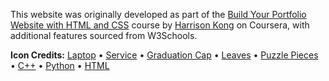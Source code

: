 This website was originally developed as part of the [Build Your Portfolio Website with HTML and CSS](https://coursera.org/share/3b094dbe5134c6df04de4b6fb2c82b38) course by [Harrison Kong](https://github.com/harrisonkong) on Coursera, with additional features sourced from W3Schools.

**Icon Credits:**
[Laptop](https://www.flaticon.com/free-icon/laptop_59505) • 
[Service](https://www.flaticon.com/free-icons/quality) • 
[Graduation Cap](https://www.flaticon.com/free-icon/graduation-cap_686051) • 
[Leaves](https://www.flaticon.com/free-icon/leaves_1490749?term=nature&page=1&position=1&origin=search&related_id=1490749) • 
[Puzzle Pieces](https://www.flaticon.com/free-icon/puzzle-piece_4205637) • 
[C++](https://www.flaticon.com/free-icons/coding) •
[Python](https://www.flaticon.com/free-icons/python) •
[HTML](https://www.flaticon.com/free-icons/html5)
